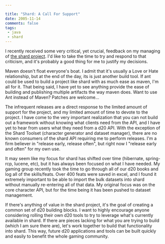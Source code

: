```yaml
---

title: "Shard: A Call For Support"
date: 2005-11-14
comments: false
tags:
 - java
 - shard
---
```


I recently received some very critical, yet crucial, feedback on my managing of [the shard project](http://shard.codecrate.com). I'd like to take the time to try and respond to that criticism, and it's probably a good thing for me to justify my decisions.



Maven doesn't float everyone's boat. I admit that it's usually a Love or Hate relationship, but at the end of the day, its is just another build tool. If ant could be used to build a project like shard with as much ease as maven, I'm all for it. That being said, I have yet to see anything provide the ease of building and publishing multiple artifacts the way maven does. Want to use Ant instead of Maven? Patches are welcome...



The infrequent releases are a direct response to the limited amount of support for the project, and my limited amount of time to devote to the project. I have come to the very important realization that you can not build out a framework without knowing what clients need from the API, and I have yet to hear from users what they need from a d20 API. With the exception of the Shard Toolset (character generator and dataset manager), there are no known consumers of the shard API requiring me to perform releases. I'm a firm believer in "release early, release often", but right now I "release early and often" for my own use.



It may seem like my focus for shard has shifted over time (hibernate, spring-rcp, lucene, etc), but it has always been focused on what I have needed. My gaming group recently took the time to go through all of our d20 books and log all of the skills/feats. Over 400 feats were saved in excel, and I found it extremely important to be able to import the bulk datasets into shard without manually re-entering all of that data. My original focus was on the core character API, but for the time being it has been pushed to dataset management.



If there's anything of value in the shard project, it's the goal of creating a common set of d20 building blocks. I want to highly encourage anyone considering rolling their own d20 tools to try to leverage what's currently available in shard. If there are pieces lacking for what you are trying to build (which I am sure there are), let's work together to build that functionality into shard. This way, future d20 applications and tools can be built quickly and easily to benefit the whole gaming community.

